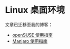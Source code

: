 # Linux 桌面环境

文章已迁移至我的博客：

- [openSUSE 使用指南](https://ryan4yin.space/posts/opensuse-instruction/)
- [Manjaro 使用指南](https://ryan4yin.space/posts/manjaro-instruction/)

